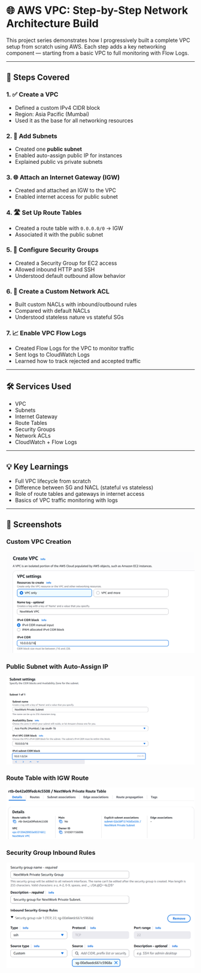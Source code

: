 # 🌐 AWS VPC: Step-by-Step Network Architecture Build

This project series demonstrates how I progressively built a complete VPC setup from scratch using AWS. Each step adds a key networking component — starting from a basic VPC to full monitoring with Flow Logs.

---

## 🧱 Steps Covered

### 1. ✅ Create a VPC
- Defined a custom IPv4 CIDR block
- Region: Asia Pacific (Mumbai)
- Used it as the base for all networking resources

### 2. 🧩 Add Subnets
- Created one **public subnet**
- Enabled auto-assign public IP for instances
- Explained public vs private subnets

### 3. 🌐 Attach an Internet Gateway (IGW)
- Created and attached an IGW to the VPC
- Enabled internet access for public subnet

### 4. 🛣️ Set Up Route Tables
- Created a route table with `0.0.0.0/0` → IGW
- Associated it with the public subnet

### 5. 🔐 Configure Security Groups
- Created a Security Group for EC2 access
- Allowed inbound HTTP and SSH
- Understood default outbound allow behavior

### 6. 🚧 Create a Custom Network ACL
- Built custom NACLs with inbound/outbound rules
- Compared with default NACLs
- Understood stateless nature vs stateful SGs

### 7. 📈 Enable VPC Flow Logs
- Created Flow Logs for the VPC to monitor traffic
- Sent logs to CloudWatch Logs
- Learned how to track rejected and accepted traffic

---

## 🛠️ Services Used
- VPC
- Subnets
- Internet Gateway
- Route Tables
- Security Groups
- Network ACLs
- CloudWatch + Flow Logs

---

## 💡 Key Learnings
- Full VPC lifecycle from scratch
- Difference between SG and NACL (stateful vs stateless)
- Role of route tables and gateways in internet access
- Basics of VPC traffic monitoring with logs

---

## 📸 Screenshots

### Custom VPC Creation
![VPC Setup](./screenshots/vpc-setup.png)

### Public Subnet with Auto-Assign IP
![Subnet Config](./screenshots/subnet-config.png)

### Route Table with IGW Route
![Route Table](./screenshots/route-table.png)

### Security Group Inbound Rules
![Security Group](./screenshots/security-group.png)
